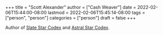 +++
title = "Scott Alexander"
author = ["Cash Weaver"]
date = 2022-02-06T15:44:00-08:00
lastmod = 2022-02-06T15:45:14-08:00
tags = ["person", "person"]
categories = ["person"]
draft = false
+++

Author of [Slate Star Codex](https://slatestarcodex.com/) and [Astral Star Codex](https://astralcodexten.substack.com/).
